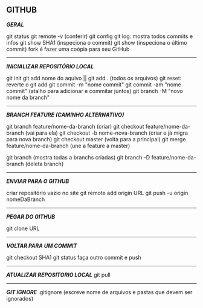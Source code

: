 ## GITHUB

***GERAL***

git status
git remote -v (conferir)
git config
git log: mostra todos commits e infos
git show SHA1 (inspeciona o commit)
git show (inspeciona o último commit)
fork é fazer uma coópia para seu GitHub

---
***INICIALIZAR REPOSITÓRIO LOCAL***

git init
git add nome do aquivo || git add . (todos os arquivos)
git reset: reverte o git add
git commit -m "nome commit"
git commit -am "nome commit" (atalho para adicionar e commitar juntos)
git branch -M "novo nome da branch"

---
***BRANCH FEATURE (CAMINHO ALTERNATIVO)***

git branch feature/nome-da-branch (criar)
git checkout feature/nome-da-branch (vai para ela)
git checkout -b nome-nova-branch (criar e já migra para nova branch)
git checkout master (volta para a principal)
git merge feature/nome-da-branch (une a feature a master)

git branch (mostra todas a branchs criadas)
git branch -D feature/nome-da-branch (deleta branch)

---
***ENVIAR PARA O GITHUB***

criar repositório vazio no site 
git remote add origin URL
git push -u origin nomeDaBranch

---
***PEGAR DO GITHUB***

git clone URL

---
***VOLTAR PARA UM COMMIT***

git checkout SHA1 
git status
faça outro commit e push

---
***ATUALIZAR REPOSITORIO LOCAL***
git pull 

---
***GIT IGNORE***
.gitignore (escreve nome de arquivos e pastas que devem ser ignorados)
